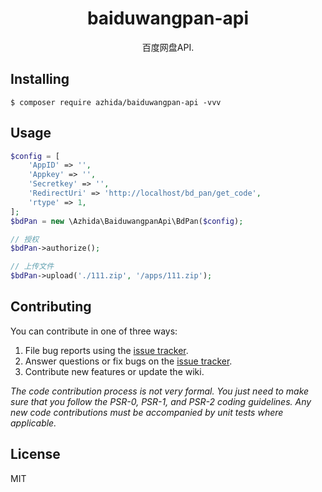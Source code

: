 <h1 align="center"> baiduwangpan-api </h1>

<p align="center"> 百度网盘API.</p>


## Installing

```shell
$ composer require azhida/baiduwangpan-api -vvv
```

## Usage

```php
$config = [
    'AppID' => '',
    'Appkey' => '',
    'Secretkey' => '',
    'RedirectUri' => 'http://localhost/bd_pan/get_code',
    'rtype' => 1,
];
$bdPan = new \Azhida\BaiduwangpanApi\BdPan($config);

// 授权
$bdPan->authorize();

// 上传文件
$bdPan->upload('./111.zip', '/apps/111.zip');
```

## Contributing

You can contribute in one of three ways:

1. File bug reports using the [issue tracker](https://github.com/azhida/baiduwangpan-api/issues).
2. Answer questions or fix bugs on the [issue tracker](https://github.com/azhida/baiduwangpan-api/issues).
3. Contribute new features or update the wiki.

_The code contribution process is not very formal. You just need to make sure that you follow the PSR-0, PSR-1, and PSR-2 coding guidelines. Any new code contributions must be accompanied by unit tests where applicable._

## License

MIT